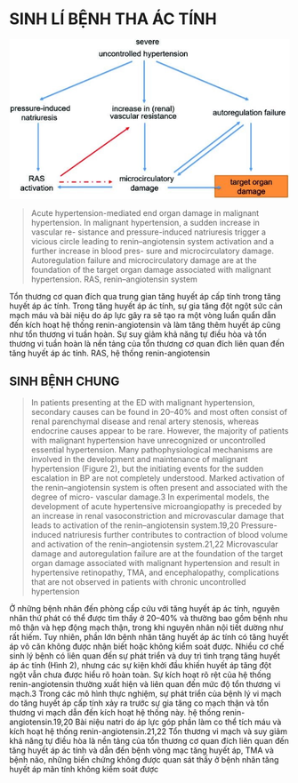 # SINH LÍ BỆNH THA ÁC TÍNH  
![../200 FILES/201 Image/image/Sinh lí bệnh THA ác tính-1715875038816.webp](../200%20FILES/201%20Image/image/Sinh%20l%C3%AD%20b%E1%BB%87nh%20THA%20%C3%A1c%20t%C3%ADnh-1715875038816.webp)  
  
> Acute hypertension-mediated end organ damage in malignant hypertension. In malignant hypertension, a sudden increase in vascular re- sistance and pressure-induced natriuresis trigger a vicious circle leading to renin–angiotensin system activation and a further increase in blood pres- sure and microcirculatory damage. Autoregulation failure and microcirculatory damage are at the foundation of the target organ damage associated with malignant hypertension. RAS, renin–angiotensin system  
  
Tổn thương cơ quan đích qua trung gian tăng huyết áp cấp tính trong tăng huyết áp ác tính. Trong tăng huyết áp ác tính, sự gia tăng đột ngột sức cản mạch máu và bài niệu do áp lực gây ra sẽ tạo ra một vòng luẩn quẩn dẫn đến kích hoạt hệ thống renin-angiotensin và làm tăng thêm huyết áp cũng như tổn thương vi tuần hoàn. Sự suy giảm khả năng tự điều hòa và tổn thương vi tuần hoàn là nền tảng của tổn thương cơ quan đích liên quan đến tăng huyết áp ác tính. RAS, hệ thống renin-angiotensin  
  
## SINH BỆNH CHUNG  
> In patients presenting at the ED with malignant hypertension, secondary causes can be found in 20–40% and most often consist of renal parenchymal disease and renal artery stenosis, whereas endocrine causes appear to be rare. However, the majority of patients with malignant hypertension have unrecognized or uncontrolled essential hypertension. Many pathophysiological mechanisms are involved in the development and maintenance of malignant hypertension (Figure 2), but the initiating events for the sudden escalation in BP are not completely understood. Marked activation of the renin–angiotensin system is often present and associated with the degree of micro- vascular damage.3 In experimental models, the development of acute hypertensive microangiopathy is preceded by an increase in renal vasoconstriction and microvascular damage that leads to activation of the renin–angiotensin system.19,20 Pressure-induced natriuresis further contributes to contraction of blood volume and activation of the renin–angiotensin system.21,22 Microvascular damage and autoregulation failure are at the foundation of the target organ damage associated with malignant hypertension and result in hypertensive retinopathy, TMA, and encephalopathy, complications that are not observed in patients with chronic uncontrolled hypertension  
  
Ở những bệnh nhân đến phòng cấp cứu với tăng huyết áp ác tính, nguyên nhân thứ phát có thể được tìm thấy ở 20–40% và thường bao gồm bệnh nhu mô thận và hẹp động mạch thận, trong khi nguyên nhân nội tiết dường như rất hiếm. Tuy nhiên, phần lớn bệnh nhân tăng huyết áp ác tính có tăng huyết áp vô căn không được nhận biết hoặc không kiểm soát được. Nhiều cơ chế sinh lý bệnh có liên quan đến sự phát triển và duy trì tình trạng tăng huyết áp ác tính (Hình 2), nhưng các sự kiện khởi đầu khiến huyết áp tăng đột ngột vẫn chưa được hiểu rõ hoàn toàn. Sự kích hoạt rõ rệt của hệ thống renin-angiotensin thường xuất hiện và liên quan đến mức độ tổn thương vi mạch.3 Trong các mô hình thực nghiệm, sự phát triển của bệnh lý vi mạch do tăng huyết áp cấp tính xảy ra trước sự gia tăng co mạch thận và tổn thương vi mạch dẫn đến kích hoạt hệ thống này. hệ thống renin-angiotensin.19,20 Bài niệu natri do áp lực góp phần làm co thể tích máu và kích hoạt hệ thống renin-angiotensin.21,22 Tổn thương vi mạch và suy giảm khả năng tự điều hòa là nền tảng của tổn thương cơ quan đích liên quan đến tăng huyết áp ác tính và dẫn đến bệnh võng mạc tăng huyết áp, TMA và bệnh não, những biến chứng không được quan sát thấy ở bệnh nhân tăng huyết áp mãn tính không kiểm soát được